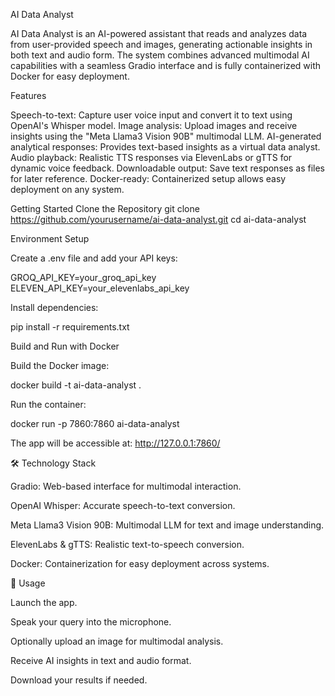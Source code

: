 AI Data Analyst

AI Data Analyst is an AI-powered assistant that reads and analyzes data from user-provided speech and images, generating actionable insights in both text and audio form. The system combines advanced multimodal AI capabilities with a seamless Gradio interface and is fully containerized with Docker for easy deployment.

Features

Speech-to-text: Capture user voice input and convert it to text using OpenAI's Whisper model.
Image analysis: Upload images and receive insights using the "Meta Llama3 Vision 90B" multimodal LLM.
AI-generated analytical responses: Provides text-based insights as a virtual data analyst.
Audio playback: Realistic TTS responses via ElevenLabs or gTTS for dynamic voice feedback.
Downloadable output: Save text responses as files for later reference.
Docker-ready: Containerized setup allows easy deployment on any system.

Getting Started
Clone the Repository
git clone https://github.com/yourusername/ai-data-analyst.git
cd ai-data-analyst

Environment Setup

Create a .env file and add your API keys:

GROQ_API_KEY=your_groq_api_key
ELEVEN_API_KEY=your_elevenlabs_api_key


Install dependencies:

pip install -r requirements.txt

Build and Run with Docker

Build the Docker image:

docker build -t ai-data-analyst .


Run the container:

docker run -p 7860:7860 ai-data-analyst

The app will be accessible at: http://127.0.0.1:7860/

🛠 Technology Stack

Gradio: Web-based interface for multimodal interaction.

OpenAI Whisper: Accurate speech-to-text conversion.

Meta Llama3 Vision 90B: Multimodal LLM for text and image understanding.

ElevenLabs & gTTS: Realistic text-to-speech conversion.

Docker: Containerization for easy deployment across systems.

📄 Usage

Launch the app.

Speak your query into the microphone.

Optionally upload an image for multimodal analysis.

Receive AI insights in text and audio format.

Download your results if needed.
